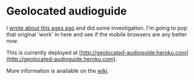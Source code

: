 # Geolocated audioguide

I [wrote about this ages ago](http://chrisroos.co.uk/blog/2009-09-14-pouring-factlets-into-your-brain-holder-via-your-ear-sieves) and did some investigation.  I'm going to pop that original 'work' in here and see if the mobile browsers are any better now.

This is currently deployed at [http://geolocated-audioguide.heroku.com](http://geolocated-audioguide.heroku.com).

More information is available on the [wiki](https://github.com/chrisroos/geolocated-audioguide/wiki).